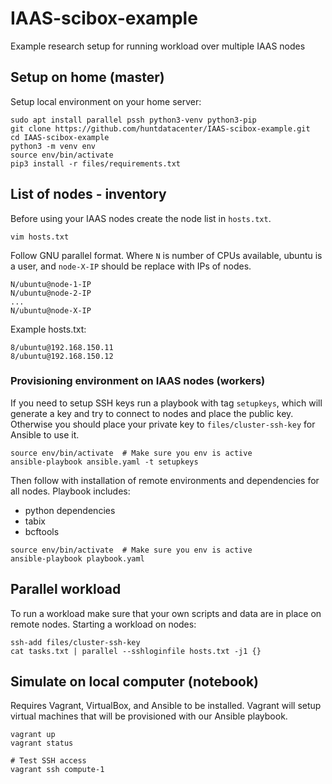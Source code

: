 # IAAS-scibox-example

Example research setup for running workload over multiple IAAS nodes

## Setup on home (master)

Setup local environment on your home server:

```
sudo apt install parallel pssh python3-venv python3-pip
git clone https://github.com/huntdatacenter/IAAS-scibox-example.git
cd IAAS-scibox-example
python3 -m venv env
source env/bin/activate
pip3 install -r files/requirements.txt
```

## List of nodes - inventory

Before using your IAAS nodes create the node list in `hosts.txt`.
```
vim hosts.txt
```

Follow GNU parallel format. Where `N` is number of CPUs available, ubuntu is a user, and `node-X-IP` should be replace
with IPs of nodes.

```
N/ubuntu@node-1-IP
N/ubuntu@node-2-IP
...
N/ubuntu@node-X-IP
```

Example hosts.txt:
```
8/ubuntu@192.168.150.11
8/ubuntu@192.168.150.12
```

### Provisioning environment on IAAS nodes (workers)

If you need to setup SSH keys run a playbook with tag `setupkeys`, which will generate a key
and try to connect to nodes and place the public key. Otherwise you should place your private
key to `files/cluster-ssh-key` for Ansible to use it.

```
source env/bin/activate  # Make sure you env is active
ansible-playbook ansible.yaml -t setupkeys
```

Then follow with installation of remote environments and dependencies for all nodes.
Playbook includes:
- python dependencies
- tabix
- bcftools

```
source env/bin/activate  # Make sure you env is active
ansible-playbook playbook.yaml
```

## Parallel workload

To run a workload make sure that your own scripts and data are in place on remote nodes.
Starting a workload on nodes:

```
ssh-add files/cluster-ssh-key
cat tasks.txt | parallel --sshloginfile hosts.txt -j1 {}
```

## Simulate on local computer (notebook)

Requires Vagrant, VirtualBox, and Ansible to be installed. Vagrant will setup virtual
machines that will be provisioned with our Ansible playbook.

```
vagrant up
vagrant status

# Test SSH access
vagrant ssh compute-1
```
